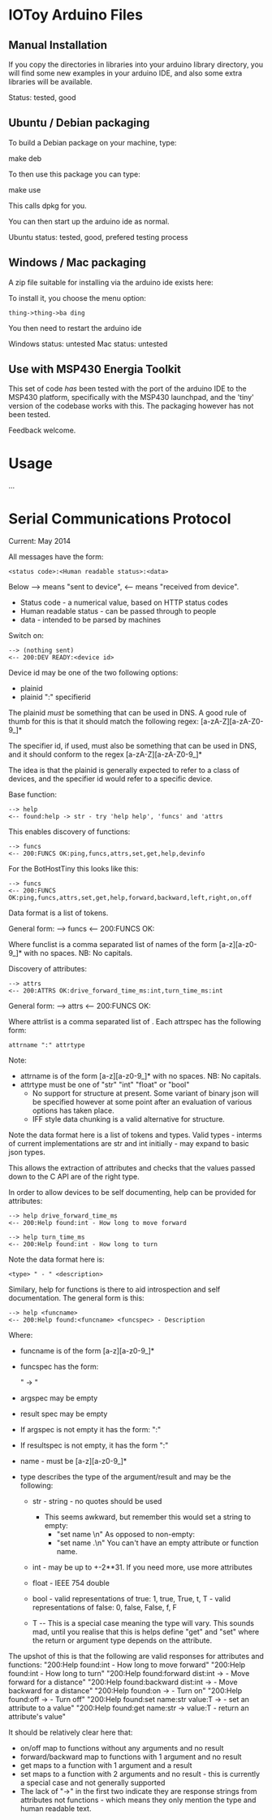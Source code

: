 IOToy Arduino Files
===================

Manual Installation
-------------------

If you copy the directories in libraries into your arduino library
directory, you will find some new examples in your arduino IDE, and
also some extra libraries will be available.

Status: tested, good

Ubuntu / Debian packaging
-------------------------

To build a Debian package on your machine, type:

   make deb

To then use this package you can type:

   make use

This calls dpkg for you.

You can then start up the arduino ide as normal.

Ubuntu status: tested, good, prefered testing process

Windows / Mac packaging
-----------------------

A zip file suitable for installing via the arduino ide exists here:

To install it, you choose the menu option:

    thing->thing->ba ding

You then need to restart the arduino ide

Windows status: untested
Mac status: untested


Use with MSP430 Energia Toolkit
-------------------------------
This set of code *has* been tested with the port of the arduino
IDE to the MSP430 platform, specifically with the MSP430 launchpad,
and the 'tiny' version of the codebase works with this. The packaging
however has not been tested.

Feedback welcome.

Usage
=====
...


Serial Communications Protocol
==============================

Current: May 2014

All messages have the form:

    <status code>:<Human readable status>:<data>

Below --> means "sent to device", <-- means "received from device".

 * Status code - a numerical value, based on HTTP status codes
 * Human readable status - can be passed through to people
 * data - intended to be parsed by machines

Switch on:

    --> (nothing sent)
    <-- 200:DEV READY:<device id>

Device id may be one of the two following options:

 * plainid
 * plainid ":" specifierid

The plainid *must* be something that can be used in DNS. A good rule of thumb
for this is that it should match the following regex: [a-zA-Z][a-zA-Z0-9_]*

The specifier id, if used, must also be something that can be used in DNS, and it
should conform to the regex [a-zA-Z][a-zA-Z0-9_]*

The idea is that the plainid is generally expected to refer to a class of devices,
and the specifier id would refer to a specific device.

Base function:

    --> help
    <-- found:help -> str - try 'help help', 'funcs' and 'attrs

This enables discovery of functions:

    --> funcs
    <-- 200:FUNCS OK:ping,funcs,attrs,set,get,help,devinfo

For the BotHostTiny this looks like this:

    --> funcs
    <-- 200:FUNCS  OK:ping,funcs,attrs,set,get,help,forward,backward,left,right,on,off

Data format is a list of tokens. 

General form:
    --> funcs
    <-- 200:FUNCS  OK:<func list>

Where funclist is a comma separated list of names of the form [a-z][a-z0-9_]* with
no spaces. NB: No capitals.

Discovery of attributes:

    --> attrs
    <-- 200:ATTRS OK:drive_forward_time_ms:int,turn_time_ms:int

General form:
    --> attrs
    <-- 200:FUNCS  OK:<attrlist>

Where attrlist is a comma separated list of <attrspec>. Each attrspec has the following
form:

    attrname ":" attrtype

Note:

 * attrname is of the form [a-z][a-z0-9_]* with no spaces. NB: No capitals.
 * attrtype must be one of "str" "int" "float" or "bool"
   * No support for structure at present. Some variant of binary json will be specified
     however at some point after an evaluation of various options has taken place.
   * IFF style data chunking is a valid alternative for structure.

Note the data format here is a list of tokens and types. Valid types - interms of current implementations are str and int initially - may expand to basic json types.

This allows the extraction of attributes and checks that the values passed down to the C API are of the right type.

In order to allow devices to be self documenting, help can be provided for attributes:

    --> help drive_forward_time_ms
    <-- 200:Help found:int - How long to move forward

    --> help turn_time_ms
    <-- 200:Help found:int - How long to turn

Note the data format here is:

    <type> " - " <description>

Similary, help for functions is there to aid introspection and self documentation. The
general form is this:

    --> help <funcname>
    <-- 200:Help found:<funcname> <funcspec> - Description

Where:

 * funcname is of the form [a-z][a-z0-9_]*
 * funcspec has the form:

     <argspec> " -> " <resultspec>

 * argspec may be empty
 * result spec may be empty
 * If argspec is not empty it has the form:  <name> ":" <type>
 * If resultspec is not empty, it has the form <name> ":" <type>
 * name - must be [a-z][a-z0-9_]*
 * type describes the type of the argument/result and may be the following:
    - str - string - no quotes should be used
        - This seems awkward, but remember this would set a string to empty:
          - "set name \n"
          As opposed to non-empty:
          - "set name .\n"
          You can't have an empty attribute or function name.

    - int - may be up to +-2**31. If you need more, use more attributes
    - float - IEEE 754 double
    - bool - valid representations of true: 1, true, True, t, T
           - valid representations of false: 0, false, False, f, F
    - T -- This is a special case meaning the type will vary. This sounds mad, until
           you realise that this is helps define "get" and "set" where the return or
           argument type depends on the attribute.

The upshot of this is that the following are valid responses for attributes and functions:
    "200:Help found:int - How long to move forward"
    "200:Help found:int - How long to turn"
    "200:Help found:forward dist:int -> - Move forward for a distance"
    "200:Help found:backward dist:int -> - Move backward for a distance"
    "200:Help found:on -> - Turn on"
    "200:Help found:off -> - Turn off"
    "200:Help found:set name:str value:T -> - set an attribute to a value"
    "200:Help found:get name:str -> value:T - return an attribute's value"

It should be relatively clear here that:

* on/off map to functions without any arguments and no result
* forward/backward map to functions with 1 argument and no result
* get maps to a function with 1 argument and a result
* set maps to a function with 2 arguments and no result - this is currently a special
  case and not generally supported
* The lack of "->" in the first two indicate they are response strings from attributes
  not functions - which means they only mention the type and human readable text.
